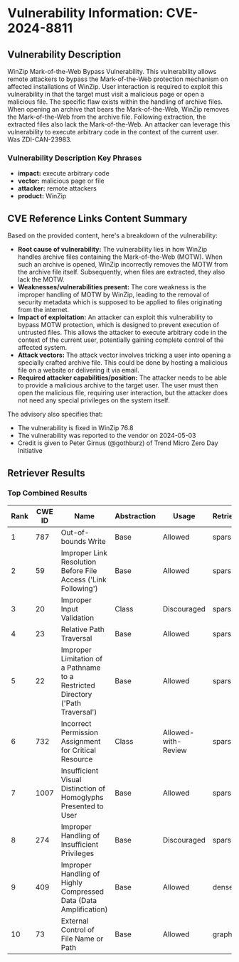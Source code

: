 # Vulnerability Information: CVE-2024-8811

## Vulnerability Description
WinZip Mark-of-the-Web Bypass Vulnerability. This vulnerability allows remote attackers to bypass the Mark-of-the-Web protection mechanism on affected installations of WinZip. User interaction is required to exploit this vulnerability in that the target must visit a malicious page or open a malicious file. The specific flaw exists within the handling of archive files. When opening an archive that bears the Mark-of-the-Web, WinZip removes the Mark-of-the-Web from the archive file. Following extraction, the extracted files also lack the Mark-of-the-Web. An attacker can leverage this vulnerability to execute arbitrary code in the context of the current user. Was ZDI-CAN-23983.

### Vulnerability Description Key Phrases
- **impact:** execute arbitrary code
- **vector:** malicious page or file
- **attacker:** remote attackers
- **product:** WinZip

## CVE Reference Links Content Summary
Based on the provided content, here's a breakdown of the vulnerability:

*   **Root cause of vulnerability:** The vulnerability lies in how WinZip handles archive files containing the Mark-of-the-Web (MOTW). When such an archive is opened, WinZip incorrectly removes the MOTW from the archive file itself. Subsequently, when files are extracted, they also lack the MOTW.
*   **Weaknesses/vulnerabilities present:** The core weakness is the improper handling of MOTW by WinZip, leading to the removal of security metadata which is supposed to be applied to files originating from the internet.
*   **Impact of exploitation:** An attacker can exploit this vulnerability to bypass MOTW protection, which is designed to prevent execution of untrusted files. This allows the attacker to execute arbitrary code in the context of the current user, potentially gaining complete control of the affected system.
*   **Attack vectors:** The attack vector involves tricking a user into opening a specially crafted archive file. This could be done by hosting a malicious file on a website or delivering it via email.
*   **Required attacker capabilities/position:** The attacker needs to be able to provide a malicious archive to the target user. The user must then open the malicious file, requiring user interaction, but the attacker does not need any special privileges on the system itself.

The advisory also specifies that:
* The vulnerability is fixed in WinZip 76.8
* The vulnerability was reported to the vendor on 2024-05-03
* Credit is given to Peter Girnus (@gothburz) of Trend Micro Zero Day Initiative

## Retriever Results

### Top Combined Results

| Rank | CWE ID | Name | Abstraction | Usage  | Retrievers | Individual Scores |
|------|--------|------|-------------|-------|------------|-------------------|
| 1 | 787 | Out-of-bounds Write | Base | Allowed | sparse | 0.231 |
| 2 | 59 | Improper Link Resolution Before File Access ('Link Following') | Base | Allowed | sparse | 0.225 |
| 3 | 20 | Improper Input Validation | Class | Discouraged | sparse | 0.224 |
| 4 | 23 | Relative Path Traversal | Base | Allowed | sparse | 0.218 |
| 5 | 22 | Improper Limitation of a Pathname to a Restricted Directory ('Path Traversal') | Base | Allowed | sparse | 0.217 |
| 6 | 732 | Incorrect Permission Assignment for Critical Resource | Class | Allowed-with-Review | sparse | 0.216 |
| 7 | 1007 | Insufficient Visual Distinction of Homoglyphs Presented to User | Base | Allowed | sparse | 0.212 |
| 8 | 274 | Improper Handling of Insufficient Privileges | Base | Discouraged | sparse | 0.211 |
| 9 | 409 | Improper Handling of Highly Compressed Data (Data Amplification) | Base | Allowed | dense | 0.540 |
| 10 | 73 | External Control of File Name or Path | Base | Allowed | graph | 0.003 |

